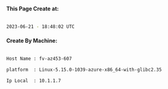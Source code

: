 
   
#### This Page Create at:

```bash

2023-06-21 - 18:48:02 UTC

```

#### Create By Machine:

```bash

Host Name : fv-az453-607

platform  : Linux-5.15.0-1039-azure-x86_64-with-glibc2.35

Ip Local  : 10.1.1.7

```

